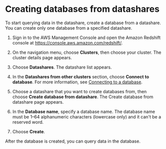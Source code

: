 # Creating databases from datashares<a name="create-database-from-datashare-console"></a>

To start querying data in the datashare, create a database from a datashare\. You can create only one database from a specified datashare\.

1. Sign in to the AWS Management Console and open the Amazon Redshift console at [https://console\.aws\.amazon\.com/redshift/](https://console.aws.amazon.com/redshift/)\.

1. On the navigation menu, choose **Clusters**, then choose your cluster\. The cluster details page appears\.

1. Choose **Datashares**\. The datashare list appears\.

1. In the **Datashares from other clusters** section, choose **Connect to database**\. For more information, see [Connecting to a database](connect-database-console.md)\.

1. Choose a datashare that you want to create databases from, then choose **Create database from datashare**\. The Create database from datashare page appears\.

1. In the **Database name**, specify a database name\. The database name must be 1–64 alphanumeric characters \(lowercase only\) and it can't be a reserved word\.

1. Choose **Create**\.

After the database is created, you can query data in the database\.